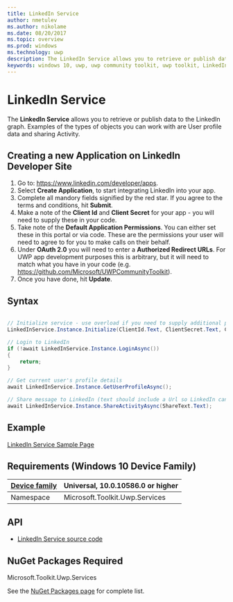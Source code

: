 ```yaml
---
title: LinkedIn Service 
author: nmetulev
ms.author: nikolame
ms.date: 08/20/2017
ms.topic: overview
ms.prod: windows
ms.technology: uwp
description: The LinkedIn Service allows you to retrieve or publish data to the LinkedIn graph. Examples of the types of objects you can work with are User profile data and sharing Activity.
keywords: windows 10, uwp, uwp community toolkit, uwp toolkit, LinkedIn Service 
---
```


# LinkedIn Service 

The **LinkedIn Service** allows you to retrieve or publish data to the LinkedIn graph. Examples of the types of objects you can work with are User profile data and sharing Activity.

## Creating a new Application on LinkedIn Developer Site

1. Go to: https://www.linkedin.com/developer/apps. 
2. Select **Create Application**, to start integrating LinkedIn into your app. 
3. Complete all mandory fields signified by the red star.  If you agree to the terms and conditions, hit **Submit**.
4. Make a note of the **Client Id** and **Client Secret** for your app - you will need to supply these in your code.
5. Take note of the **Default Application Permissions**.  You can either set these in this portal or via code.  These are the permissions your user will need to agree to for you to make calls on their behalf.
6. Under **OAuth 2.0** you will need to enter a **Authorized Redirect URLs**.  For UWP app development purposes this is arbitrary, but it will need to match what you have in your code (e.g. https://github.com/Microsoft/UWPCommunityToolkit).
7. Once you have done, hit **Update**.

## Syntax

```csharp

// Initialize service - use overload if you need to supply additional permissions
LinkedInService.Instance.Initialize(ClientId.Text, ClientSecret.Text, CallbackUri.Text);

// Login to LinkedIn
if (!await LinkedInService.Instance.LoginAsync())
{
    return;
}

// Get current user's profile details
await LinkedInService.Instance.GetUserProfileAsync();

// Share message to LinkedIn (text should include a Url so LinkedIn can scrape preview information)
await LinkedInService.Instance.ShareActivityAsync(ShareText.Text);

```
 
## Example

[LinkedIn Service Sample Page](https://github.com/Microsoft/UWPCommunityToolkit/tree/master/Microsoft.Toolkit.Uwp.SampleApp/SamplePages/LinkedIn%20Service)

## Requirements (Windows 10 Device Family)

| [Device family](http://go.microsoft.com/fwlink/p/?LinkID=526370) | Universal, 10.0.10586.0 or higher |
| --- | --- |
| Namespace | Microsoft.Toolkit.Uwp.Services |

## API

* [LinkedIn Service source code](https://github.com/Microsoft/UWPCommunityToolkit/tree/master/Microsoft.Toolkit.Uwp.Services/Services/LinkedIn)

## NuGet Packages Required

Microsoft.Toolkit.Uwp.Services

See the [NuGet Packages page](../Nuget-Packages.md) for complete list.

